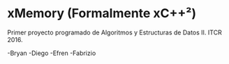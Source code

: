 # xMemory (Formalmente xC++²)
Primer proyecto programado de Algoritmos y Estructuras de Datos II. ITCR 2016.

-Bryan
-Diego
-Efren
-Fabrizio



